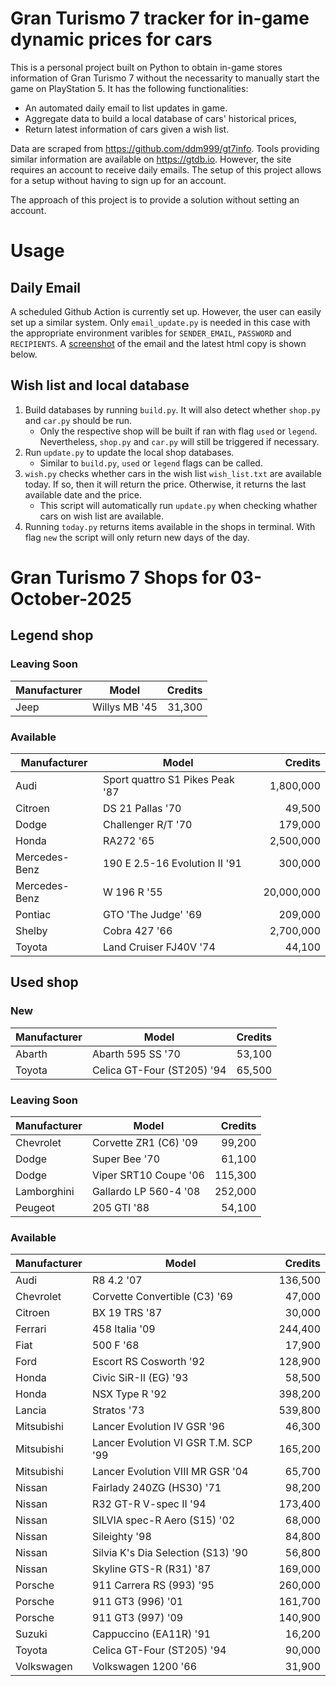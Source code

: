 # Gran Turismo 7 tracker for in-game dynamic prices for cars

This is a personal project built on Python to obtain in-game stores information of Gran Turismo 7 without the necessarity to manually start the game on PlayStation 5. It has the following functionalities:

- An automated daily email to list updates in game.
- Aggregate data to build a local database of cars' historical prices,
- Return latest information of cars given a wish list.

Data are scraped from https://github.com/ddm999/gt7info. Tools providing similar information are available on https://gtdb.io. However, the site requires an account to receive daily emails. The setup of this project allows for a setup without having to sign up for an account.

The approach of this project is to provide a solution without setting an account.

# Usage

## Daily Email

A scheduled Github Action is currently set up. However, the user can easily set up a similar system. Only `email_update.py` is needed in this case with the appropriate environment varibles for `SENDER_EMAIL`, `PASSWORD` and `RECIPIENTS`. A [screenshot](https://raw.githubusercontent.com/marcohoucheng/Gran-Turismo-7-Price-Tracker/main/data/email_screenshot.png) of the email and the latest html copy is shown below.

## Wish list and local database

1. Build databases by running `build.py`. It will also detect whether `shop.py` and `car.py` should be run.
    - Only the respective shop will be built if ran with flag `used` or `legend`. Nevertheless, `shop.py` and `car.py` will still be triggered if necessary.
2. Run `update.py` to update the local shop databases.
    - Similar to `build.py`, `used` or `legend` flags can be called.
3. `wish.py` checks whether cars in the wish list `wish_list.txt` are available today. If so, then it will return the price. Otherwise, it returns the last available date and the price.
    - This script will automatically run `update.py` when checking whather cars on wish list are available.
4. Running `today.py` returns items available in the shops in terminal. With flag `new` the script will only return new days of the day.


# Gran Turismo 7 Shops for 03-October-2025



## Legend shop

### Leaving Soon
 | Manufacturer | Model | Credits |
 | --- | --- | --: |
|Jeep|Willys MB '45|31,300|

### Available
 | Manufacturer | Model | Credits |
 | --- | --- | --: |
|Audi|Sport quattro S1 Pikes Peak '87|1,800,000|
|Citroen|DS 21 Pallas '70|49,500|
|Dodge|Challenger R/T '70|179,000|
|Honda|RA272 '65|2,500,000|
|Mercedes-Benz|190 E 2.5-16 Evolution II '91|300,000|
|Mercedes-Benz|W 196 R '55|20,000,000|
|Pontiac|GTO 'The Judge' '69|209,000|
|Shelby|Cobra 427 '66|2,700,000|
|Toyota|Land Cruiser FJ40V '74|44,100|


## Used shop

### New
 | Manufacturer | Model | Credits |
 | --- | --- | --: |
|Abarth|Abarth 595 SS '70|53,100|
|Toyota|Celica GT-Four (ST205) '94|65,500|

### Leaving Soon
 | Manufacturer | Model | Credits |
 | --- | --- | --: |
|Chevrolet|Corvette ZR1 (C6) '09|99,200|
|Dodge|Super Bee '70|61,100|
|Dodge|Viper SRT10 Coupe '06|115,300|
|Lamborghini|Gallardo LP 560-4 '08|252,000|
|Peugeot|205 GTI '88|54,100|

### Available
 | Manufacturer | Model | Credits |
 | --- | --- | --: |
|Audi|R8 4.2 '07|136,500|
|Chevrolet|Corvette Convertible (C3) '69|47,000|
|Citroen|BX 19 TRS '87|30,000|
|Ferrari|458 Italia '09|244,400|
|Fiat|500 F '68|17,900|
|Ford|Escort RS Cosworth '92|128,900|
|Honda|Civic SiR-II (EG) '93|58,500|
|Honda|NSX Type R '92|398,200|
|Lancia|Stratos '73|539,800|
|Mitsubishi|Lancer Evolution IV GSR '96|46,300|
|Mitsubishi|Lancer Evolution VI GSR T.M. SCP '99|165,200|
|Mitsubishi|Lancer Evolution VIII MR GSR '04|65,700|
|Nissan|Fairlady 240ZG (HS30) '71|98,200|
|Nissan|R32 GT-R V-spec II '94|173,400|
|Nissan|SILVIA spec-R Aero (S15) '02|68,000|
|Nissan|Sileighty '98|84,800|
|Nissan|Silvia K's Dia Selection (S13) '90|56,800|
|Nissan|Skyline GTS-R (R31) '87|169,000|
|Porsche|911 Carrera RS (993) '95|260,000|
|Porsche|911 GT3 (996) '01|161,700|
|Porsche|911 GT3 (997) '09|140,900|
|Suzuki|Cappuccino (EA11R) '91|16,200|
|Toyota|Celica GT-Four (ST205) '94|90,000|
|Volkswagen|Volkswagen 1200 '66|31,900|
